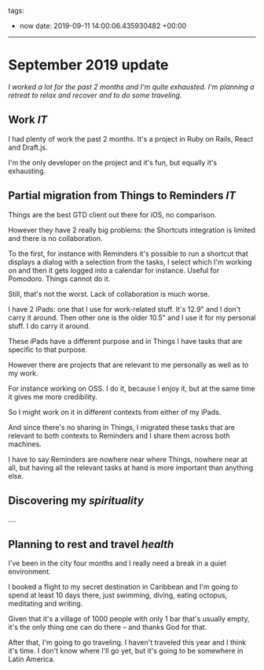 tags:
- now
date: 2019-09-11 14:00:06.435930482 +00:00

---


# September 2019 update

_I worked a lot for the past 2 months and I'm quite exhausted. I'm planning a retreat to relax and recover and to do some traveling._

## Work <i class="hashtag">IT</i>

I had plenty of work the past 2 months. It's a project in Ruby on Rails, React and Draft.js.

I'm the only developer on the project and it's fun, but equally it's exhausting.


## Partial migration from Things to Reminders <i class="hashtag">IT</i>

Things are the best GTD client out there for iOS, no comparison.

However they have 2 really big problems: the Shortcuts integration is limited and there is no collaboration.

To the first, for instance with Reminders it's possible to run a shortcut that displays a dialog with a selection from the tasks, I select which I'm working on and then it gets logged into a calendar for instance. Useful for Pomodoro. Things cannot do it.

Still, that's not the worst. Lack of collaboration is much worse.

I have 2 iPads: one that I use for work-related stuff. It's 12.9" and I don't carry it around. Then other one is the older 10.5" and I use it for my personal stuff. I do carry it around.

These iPads have a different purpose and in Things I have tasks that are specific to that purpose.

However there are projects that are relevant to me personally as well as to my work.

For instance working on OSS. I do it, because I enjoy it, but at the same time it gives me more credibility.

So I might work on it in different contexts from either of my iPads.

And since there's no sharing in Things, I migrated these tasks that are relevant to both contexts to Reminders and I share them across both machines.

I have to say Reminders are nowhere near where Things, nowhere near at all, but having all the relevant tasks at hand is more important than anything else.

## Discovering my <i class="hashtag">spirituality</i>
....

## Planning to rest and travel  <i class="hashtag">health</i>

I've been in the city four months and I really need a break in a quiet environment.

I booked a flight to my secret destination in Caribbean and I'm going to spend at least 10 days there, just swimming, diving, eating octopus, meditating and writing.

Given that it's a village of 1000 people with only 1 bar that's usually empty, it's the only thing one can do there – and thanks God for that.

After that, I'm going to go traveling. I haven't traveled this year and I think it's time. I don't know where I'll go yet, but it's going to be somewhere in Latin America.